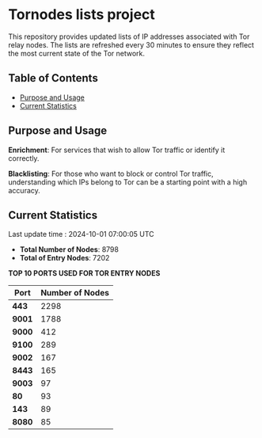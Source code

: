 # Tornodes lists project

This repository provides updated lists of IP addresses associated with Tor relay nodes. The lists are refreshed every 30 minutes to ensure they reflect the most current state of the Tor network.

## Table of Contents

- [Purpose and Usage](#purpose-and-usage)
- [Current Statistics](#current-statistics)


## Purpose and Usage

**Enrichment**: For services that wish to allow Tor traffic or identify it correctly.

**Blacklisting**: For those who want to block or control Tor traffic, understanding which IPs belong to Tor can be a starting point with a high accuracy.

## Current Statistics

Last update time : 2024-10-01 07:00:05 UTC

- **Total Number of Nodes**: 8798
- **Total of Entry Nodes**: 7202

**TOP 10 PORTS USED FOR TOR ENTRY NODES**

| **Port** | **Number of Nodes** |
|------|-----------------|
| **443**   | 2298  |
| **9001**   | 1788  |
| **9000**   | 412  |
| **9100**   | 289  |
| **9002**   | 167  |
| **8443**   | 165  |
| **9003**   | 97  |
| **80**   | 93  |
| **143**   | 89  |
| **8080**   | 85  |

